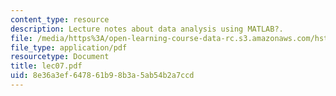 ```yaml
---
content_type: resource
description: Lecture notes about data analysis using MATLAB?.
file: /media/https%3A/open-learning-course-data-rc.s3.amazonaws.com/hst-410j-projects-in-microscale-engineering-for-the-life-sciences-spring-2007/8e36a3ef647861b98b3a5ab54b2a7ccd_lec07.pdf
file_type: application/pdf
resourcetype: Document
title: lec07.pdf
uid: 8e36a3ef-6478-61b9-8b3a-5ab54b2a7ccd
---
```

